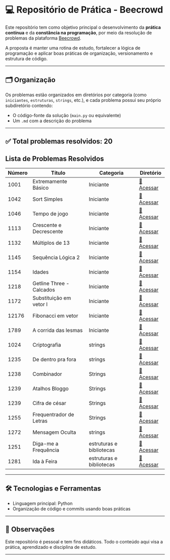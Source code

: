 # 💻 Repositório de Prática - Beecrowd

Este repositório tem como objetivo principal o desenvolvimento da **prática contínua** e da **constância na programação**, por meio da resolução de problemas da plataforma [Beecrowd](https://www.beecrowd.com.br/).

A proposta é manter uma rotina de estudo, fortalecer a lógica de programação e aplicar boas práticas de organização, versionamento e estrutura de código.

---

## 🗂️ Organização

Os problemas estão organizados em diretórios por categoria (como `iniciantes`, `estruturas`, `strings`, etc.), e cada problema possui seu próprio subdiretório contendo:

- O código-fonte da solução (`main.py` ou equivalente)
- Um `.md` com a descrição do problema

---

## ✅ Total problemas resolvidos: **20**

## Lista de Problemas Resolvidos

| Número | Título                   | Categoria                | Diretório                                            |
| ------ | ------------------------ | ------------------------ | ---------------------------------------------------- |
| 1001   | Extremamente Básico      | Iniciante                | [🔗 Acessar](problemas/iniciantes/1001/)             |
| 1042   | Sort Simples             | Iniciante                | [🔗 Acessar](problemas/iniciantes/1042/)             |
| 1046   | Tempo de jogo            | Iniciante                | [🔗 Acessar](problemas/iniciantes/1046/)             |
| 1113   | Crescente e Decrescente  | Iniciante                | [🔗 Acessar](problemas/iniciantes/1113/)             |
| 1132   | Múltiplos de 13          | Iniciante                | [🔗 Acessar](problemas/iniciantes/1132/)             |
| 1145   | Sequência Lógica 2       | Iniciante                | [🔗 Acessar](problemas/iniciantes/1145/)             |
| 1154   | Idades                   | Iniciante                | [🔗 Acessar](problemas/iniciantes/1154/)             |
| 1218   | Getline Three - Calcados | Iniciante                | [🔗 Acessar](problemas/iniciantes/1218/)             |
| 1172   | Substituição em vetor I  | Iniciante                | [🔗 Acessar](problemas/iniciantes/1172/)             |
| 12176  | Fibonacci em vetor       | Iniciante                | [🔗 Acessar](problemas/iniciantes/1176/)             |
| 1789   | A corrida das lesmas     | Iniciante                | [🔗 Acessar](problemas/iniciantes/1789/)             |
| 1024   | Criptografia             | strings                  | [🔗 Acessar](problemas/strings/1024/)                |
| 1235   | De dentro pra fora       | strings                  | [🔗 Acessar](problemas/strings/1235/)                |
| 1238   | Combinador               | Strings                  | [🔗 Acessar](problemas/strings/1238/)                |
| 1239   | Atalhos Bloggo           | Strings                  | [🔗 Acessar](problemas/strings/1239/)                |
| 1239   | Cifra de césar           | Strings                  | [🔗 Acessar](problemas/strings/1253/)                |
| 1255   | Frequentrador de Letras  | Strings                  | [🔗 Acessar](problemas/strings/1255/)                |
| 1272   | Mensagem Oculta          | strings                  | [🔗 Acessar](problemas/strings/1272/)                |
| 1251   | Diga-me a Frequência     | estruturas e bibliotecas | [🔗 Acessar](problemas/estruturas-bibliotecas/1251/) |
| 1281   | Ida à Feira              | estruturas e bibliotecas | [🔗 Acessar](problemas/estruturas-bibliotecas/1281/) |

---

## 🛠️ Tecnologias e Ferramentas

- Linguagem principal: Python
- Organização de código e commits usando boas práticas

---

## 📌 Observações

Este repositório é pessoal e tem fins didáticos. Todo o conteúdo aqui visa a prática, aprendizado e disciplina de estudo.

---
